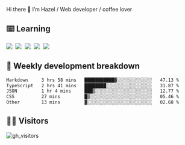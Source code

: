 
Hi there 👋 I’m Hazel / Web developer / coffee lover

## ⌨️ Learning

<samp>
 <a href="https://github.com/vuejs/core"><img src="https://api.iconify.design/logos:vue.svg" /></a>
  <a href="https://github.com/vuejs/core"><img src="https://api.iconify.design/logos:react.svg" /></a>
  <a href="https://github.com/vitejs/vite"><img src="https://api.iconify.design/logos:vitejs.svg" /></a>
  <a href="https://github.com/microsoft/TypeScript"><img src="https://api.iconify.design/logos:typescript-icon.svg" /></a> 
  <a href="https://github.com/unocss/unocss"><img src="https://api.iconify.design/logos:unocss.svg" /></a>
  

</samp>


## 🦀 Weekly development breakdown

<!--START_SECTION:waka-->

```txt
Markdown     3 hrs 58 mins   ███████████▓░░░░░░░░░░░░░   47.13 %
TypeScript   2 hrs 41 mins   ████████░░░░░░░░░░░░░░░░░   31.87 %
JSON         1 hr 4 mins     ███▒░░░░░░░░░░░░░░░░░░░░░   12.77 %
CSS          27 mins         █▒░░░░░░░░░░░░░░░░░░░░░░░   05.46 %
Other        13 mins         ▓░░░░░░░░░░░░░░░░░░░░░░░░   02.68 %
```

<!--END_SECTION:waka-->
## 👬🏻 Visitors

![gh_visitors](https://profile-counter.glitch.me/Hazel-Lin/count.svg)

